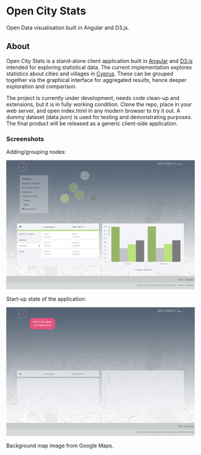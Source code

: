 # Open City Stats

Open Data visualisation built in Angular and D3.js.

## About

Open City Stats is a stand-alone client application built in [Angular](https://angularjs.org/) and [D3.js](http://d3js.org/) intended for exploring statistical data. The current implementation explores statistics about cities and villages in [Cyprus](http://en.wikipedia.org/wiki/Cyprus). These can be grouped together via the graphical interface for aggregated results, hence deeper exploration and comparison.

The project is currently under development, needs code clean-up and extensions, but it is in fully working condition. Clone the repo, place in your web server, and open index.html in any modern browser to try it out. A dummy dataset (data.json) is used for testing and demonstrating purposes. The final product will be released as a generic client-side application.

### Screenshots

Adding/grouping nodes:

![alt tag](./img/05.55.17.png)

Start-up state of the application:

![alt tag](./img/05.55.47.png)

Background map image from Google Maps.
